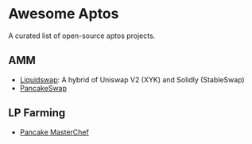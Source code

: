 # Awesome Aptos

A curated list of open-source aptos projects.

## AMM

- [Liquidswap](https://github.com/pontem-network/liquidswap): A hybrid of Uniswap V2 (XYK) and Solidly (StableSwap)
- [PancakeSwap](https://github.com/pancakeswap/pancake-contracts-move/tree/main/pancake-swap)

## LP Farming

- [Pancake MasterChef](https://github.com/pancakeswap/pancake-contracts-move/tree/main/pancake-masterchef)
